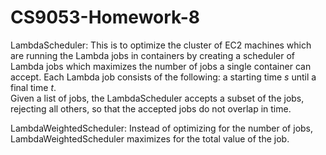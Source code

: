 # CS9053-Homework-8

LambdaScheduler:
This is to optimize the cluster of EC2 machines which are running the Lambda jobs in containers by creating a scheduler of Lambda jobs which maximizes the number of jobs a single container can accept.
Each Lambda job consists of the following: a starting time _s_ until a final time _t_.  
Given a list of jobs, the LambdaScheduler accepts a subset of the jobs, rejecting all others, so that the accepted jobs do not overlap in time.       

LambdaWeightedScheduler:
Instead of optimizing for the number of jobs, LambdaWeightedScheduler maximizes for the total value of the job.
